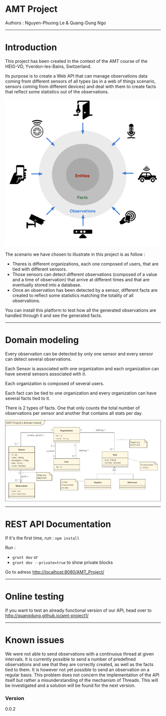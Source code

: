 AMT Project
============

Authors : Nguyen-Phuong Le & Quang-Dung Ngo

---
# Introduction

This project has been created in the context of the AMT course of the HEIG-VD, Yverdon-les-Bains, Switzerland.

Its purpose is to create a Web API that can manage observations data coming from different sensors of all types (as in a web of things scenario, sensors coming from different devices) and deal with them to create facts that reflect some statistics out of the observations.

![web_of_things](./images/web_of_things.png)

The scenario we have chosen to illustrate in this project is as follow : 
- Theres is different organizations, each one composed of users, that are tied with different sensors.
- Those sensors can detect different observations (composed of a value and a time of observation) that arrive at different times and that are eventually stored into a database.
- Once an observation has been detected by a sensor, different facts are created to reflect some statistics matching the totality of all observations.

You can install this platform to test how all the generated observations are handled through it and see the generated facts.

---
# Domain modeling

Every observation can be detected by only one sensor and every sensor can detect several observations.

Each Sensor is associated with one organization and each organization can have several sensors associated with it.

Each organization is composed of several users.

Each fact can be tied to one organization and every organization can have several facts tied to it.

There is 2 types of facts. One that only counts the total number of observations per sensor and another that contains all stats per day.

![Domain_model](./images/domain_model.png)

---

# REST API Documentation
If it's the first time, run : `npm install`

Run :

- `grunt dev`
or
- `grunt dev --private=true`  to show private blocks

Go to adress [http://localhost:8080/AMT_Project/](http://localhost:8080/AMT_Project/ "Go to the page")

---

# Online testing

If you want to test an already functional version of our API, head over to 
http://quangdung.github.io/amt-project1/

---

# Known issues

We were not able to send observations with a continuous thread at given intervals.
It is currently possible to send a number of predefined observations and see that they are correctly created, as well as the facts tied to them. It is however not yet possible to send an observation on a regular basis. This problem does not concern the implementation of the API itself but rather a misunderstanding of the mechanism of Threads. This will be investigated and a solution will be found for the next version.

### Version
0.0.2

